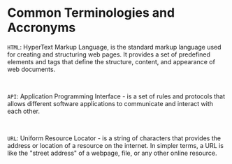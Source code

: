 # Common Terminologies and Accronyms

`HTML`: HyperText Markup Language, is the standard markup language used for creating and structuring web pages. It provides a set of predefined elements and tags that define the structure, content, and appearance of web documents.

<br >

`API`: Application Programming Interface - is a set of rules and protocols that allows different software applications to communicate and interact with each other.

<br >

`URL`: Uniform Resource Locator -  is a string of characters that provides the address or location of a resource on the internet. In simpler terms, a URL is like the "street address" of a webpage, file, or any other online resource.